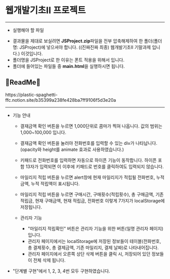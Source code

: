 # 웹개발기초II 프로젝트
***

* 실행해야 할 파일
 - 결과물을 제대로 보실려면 **JSProject.zip**파일을 전부 압축해제하여 한 폴더(폴더명: JSProject)에 넣으셔야 합니다. ((진짜진짜 최종) 웹개발기초II 기말과제 입니다.) 이것입니다.
 - 폴더명을 JSProject로 한 이유는 폰트 적용을 위해서 입니다.
 - 폴더에 들어있는 파일들 중 **main.html**을 실행하시면 됩니다.

<h2>📌ReadMe📌</h2>
https://plastic-spaghetti-ffc.notion.site/b35399a238fe428ba7ff9106f5d3e20a

***

* 기능 안내
    - 결재금액 확인 버튼을 누르면 1,000단위로 콤마가 찍혀 나옵니다. 값의 범위는 1,000~100,000 입니다.
    - 결재금액 확인 버튼을 눌러야 전화번호를 입력할 수 있는 div가 나타납니다.(opacity와 height를 animate 효과로 사용하였습니다.)
    - 키패드로 전화번호를 입력하면 자동으로 하이픈 기능이 동작합니다. 하이픈 포함 13자가 입력되면 이 이후에 키패드로 번호를 클릭하여도 입력되지 않습니다.
    - 마일리지 적립 버튼을 누르면 alert창에 현재 마일리지가 적립될 전화번호, 누적 금액, 누적 적립액이 표시됩니다.
    - 마일리지 적립 버튼을 누르면 구매시간, 구매횟수(적립횟수), 총 구매금액, 기존 적립금, 현재 구매금액, 현재 적립금, 전화번호 이렇게 7가지가 localStorage에 저장됩니다.

  
  - 관리자 기능 
    + "마일리지 적립확인" 버튼은 관리자 기능을 위한 버튼(일명 관리자 페이지) 입니다.
    + 관리자 페이지에서는 localStorage에 저장된 정보들이 테이블(전화번호, 총 결제횟수, 총 결제금액, 기존 마일리지, 결제 날짜)로 나타내어집니다.
    + 관리자 페이지에서 오른쪽 상단 삭제 버튼을 클릭 시, 저장되어 있던 정보들이 전체 삭제 됩니다.
    

* "단계별 구현"에서 1, 2, 3, 4번 모두 구현하였습니다.
  
  
  

  
